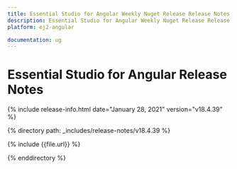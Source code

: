 ```yaml
---
title: Essential Studio for Angular Weekly Nuget Release Release Notes  
description: Essential Studio for Angular Weekly Nuget Release Release Notes  
platform: ej2-angular

documentation: ug
---
```


# Essential Studio for  Angular  Release Notes  

{% include release-info.html date="January 28, 2021"   version="v18.4.39"  %} 

{% directory path: _includes/release-notes/v18.4.39 %}

{% include {{file.url}} %}

{% enddirectory %}

